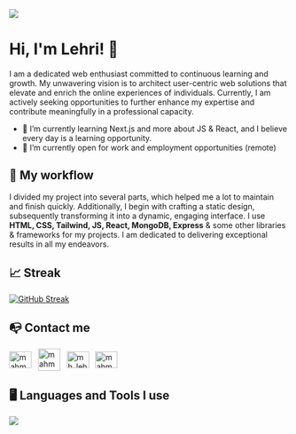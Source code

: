 <img src="img/Banner.png"/>


# Hi, I'm Lehri! 👋
I am a dedicated web enthusiast committed to continuous learning and growth. My unwavering vision is to architect user-centric web solutions that elevate and enrich the online experiences of individuals. Currently, I am actively seeking opportunities to further enhance my expertise and contribute meaningfully in a professional capacity.

- 🌱 I’m currently learning Next.js and more about JS & React, and I believe every day is a learning opportunity.
- 👯 I’m currently open for work and employment opportunities (remote)

## 🚀 My workflow
I divided my project into several parts, which helped me a lot to maintain and finish quickly.  Additionally, I begin with crafting a static design, subsequently transforming it into a dynamic, engaging interface. I use **HTML, CSS, Tailwind, JS, React, MongoDB, Express** & some other libraries & frameworks for my projects. I am dedicated to delivering exceptional results in all my endeavors.


## 📈 Streak
<p>
  
<a href="https://git.io/streak-stats"><img src="https://streak-stats.demolab.com?user=mhlehri&theme=shadow-blue&date_format=M%20j%5B%2C%20Y%5D" alt="GitHub Streak" /></a>
  
## 📭 Contact me
<p >
<a href="https://linkedin.com/in/mahmud-hassan-lehri" target="blank"><img align="center" src="https://raw.githubusercontent.com/rahuldkjain/github-profile-readme-generator/master/src/images/icons/Social/linked-in-alt.svg" alt="mahmud-hassan-lehri" height="30" width="40" /></a>
&nbsp;
  <a href="mailto:lehrimirza101@gmail.com" target="blank"><img align="center" src="https://www.freeiconspng.com/uploads/blue-envelope-icon-24.png" alt="mahmudhassanlehri" height="40" width="40" /></a>
&nbsp;
  <a href="https://twitter.com/mh_lehri" target="blank"><img align="center" src="https://raw.githubusercontent.com/rahuldkjain/github-profile-readme-generator/master/src/images/icons/Social/twitter.svg" alt="mh_lehri" height="30" width="40" /></a>
&nbsp;
  <a href="https://fb.com/mahmudhassanlehri" target="blank"><img align="center" src="https://raw.githubusercontent.com/rahuldkjain/github-profile-readme-generator/master/src/images/icons/Social/facebook.svg" alt="mahmudhassanlehri" height="30" width="40" /></a>
</p>


## 🖥️ Languages and Tools I use
 <p>
  <a href="https://skillicons.dev">
    <img src="https://skillicons.dev/icons?i=html,css,js,tailwind,bootstrap,react,express,mongodb,firebase" />
  </a>
   </p>
</p>
</p>
